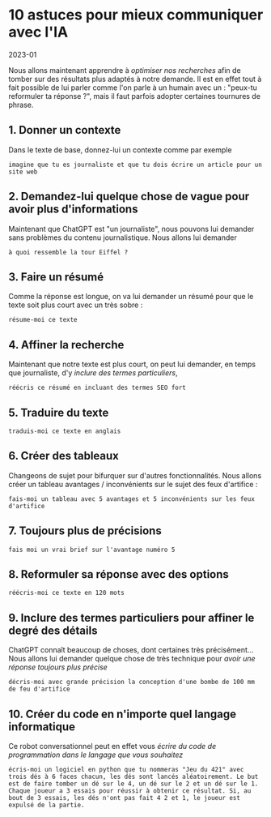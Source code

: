 10 astuces pour mieux communiquer avec l'IA
===========================================

2023-01

Nous allons maintenant apprendre à *optimiser nos recherches* afin de tomber sur des résultats plus adaptés à notre demande. Il est en effet tout à fait possible de lui parler comme l'on parle à un humain avec un : "peux-tu reformuler ta réponse ?", mais il faut parfois adopter certaines tournures de phrase. 

## 1. Donner un contexte

Dans le texte de base, donnez-lui un contexte comme par exemple 

```text
imagine que tu es journaliste et que tu dois écrire un article pour un site web
```

## 2. Demandez-lui quelque chose de vague pour avoir plus d'informations

Maintenant que ChatGPT est "un journaliste", nous pouvons lui demander sans problèmes du contenu journalistique. Nous allons lui demander 

```text
à quoi ressemble la tour Eiffel ?
```

## 3. Faire un résumé

Comme la réponse est longue, on va lui demander un résumé pour que le texte soit plus court avec un très sobre : 

```text
résume-moi ce texte
```

## 4. Affiner la recherche

Maintenant que notre texte est plus court, on peut lui demander, en temps que journaliste, d'y *inclure des termes particuliers*, 

```text
réécris ce résumé en incluant des termes SEO fort
```

## 5. Traduire du texte

```text
traduis-moi ce texte en anglais
```

## 6. Créer des tableaux

Changeons de sujet pour bifurquer sur d'autres fonctionnalités. Nous allons créer un tableau avantages / inconvénients sur le sujet des feux d'artifice :

```text
fais-moi un tableau avec 5 avantages et 5 inconvénients sur les feux d'artifice
```

## 7. Toujours plus de précisions

```text
fais moi un vrai brief sur l'avantage numéro 5
```

## 8. Reformuler sa réponse avec des options

```text
réécris-moi ce texte en 120 mots
```

## 9. Inclure des termes particuliers pour affiner le degré des détails

ChatGPT connaît beaucoup de choses, dont certaines très précisément... Nous allons lui demander quelque chose de très technique pour *avoir une réponse toujours plus précise* 

```text
décris-moi avec grande précision la conception d'une bombe de 100 mm de feu d'artifice
```

## 10. Créer du code en n'importe quel langage informatique

Ce robot conversationnel peut en effet vous *écrire du code de programmation dans le langage que vous souhaitez*

```text
écris-moi un logiciel en python que tu nommeras "Jeu du 421" avec trois dés à 6 faces chacun, les dés sont lancés aléatoirement. Le but est de faire tomber un dé sur le 4, un dé sur le 2 et un dé sur le 1. Chaque joueur a 3 essais pour réussir à obtenir ce résultat. Si, au bout de 3 essais, les dés n'ont pas fait 4 2 et 1, le joueur est expulsé de la partie.
```
